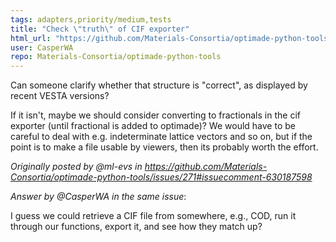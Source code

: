 ```yaml
---
tags: adapters,priority/medium,tests
title: "Check \"truth\" of CIF exporter"
html_url: "https://github.com/Materials-Consortia/optimade-python-tools/issues/275"
user: CasperWA
repo: Materials-Consortia/optimade-python-tools
---
```


Can someone clarify whether that structure is "correct", as displayed by recent VESTA versions?

If it isn't, maybe we should consider converting to fractionals in the cif exporter (until fractional is added to optimade)? We would have to be careful to deal with e.g. indeterminate lattice vectors and so on, but if the point is to make a file usable by viewers, then its probably worth the effort.

_Originally posted by @ml-evs in https://github.com/Materials-Consortia/optimade-python-tools/issues/271#issuecomment-630187598_

_Answer by @CasperWA in the same issue_:

I guess we could retrieve a CIF file from somewhere, e.g., COD, run it through our functions, export it, and see how they match up?